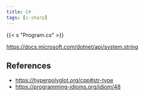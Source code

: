```yaml
---
title: C#
tags: [c-sharp]
---
```


{{< s "Program.cs" >}}

<https://docs.microsoft.com/dotnet/api/system.string>

## References

- <https://hyperpolyglot.org/cpp#str-type>
- <https://programming-idioms.org/idiom/48>
